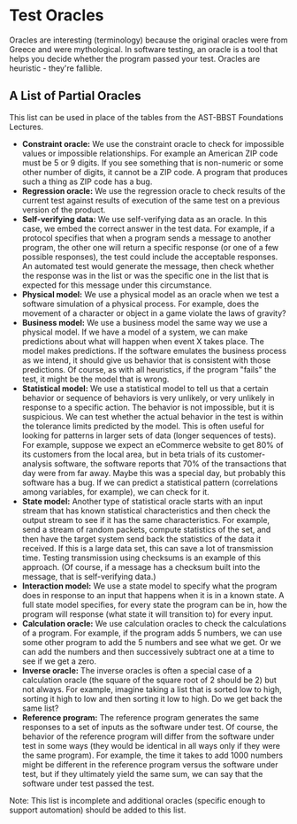 # Test Oracles

Oracles are interesting \(terminology\) because the original oracles were from Greece and were mythological. In software testing, an oracle is a tool that helps you decide whether the program passed your test. Oracles are heuristic - they're fallible.

## A List of Partial Oracles

This list can be used in place of the tables from the AST-BBST Foundations Lectures.

* **Constraint oracle:** We use the constraint oracle to check for impossible values or impossible relationships. For example an American ZIP code must be 5 or 9 digits. If you see something that is non-numeric or some other number of digits, it cannot be a ZIP code. A program that produces such a thing as ZIP code has a bug. 
* **Regression oracle:** We use the regression oracle to check results of the current test against results of execution of the same test on a previous version of the product. 
* **Self-verifying data:** We use self-verifying data as an oracle. In this case, we embed the correct answer in the test data. For example, if a protocol specifies that when a program sends a message to another program, the other one will return a specific response \(or one of a few possible responses\), the test could include the acceptable responses. An automated test would generate the message, then check whether the response was in the list or was the specific one in the list that is expected for this message under this circumstance. 
* **Physical model:** We use a physical model as an oracle when we test a software simulation of a physical process. For example, does the movement of a character or object in a game violate the laws of gravity?
* **Business model:** We use a business model the same way we use a physical model. If we have a model of a system, we can make predictions about what will happen when event X takes place. The model makes predictions. If the software emulates the business process as we intend, it should give us behavior that is consistent with those predictions. Of course, as with all heuristics, if the program "fails" the test, it might be the model that is wrong. 
* **Statistical model:** We use a statistical model to tell us that a certain behavior or sequence of behaviors is very unlikely, or very unlikely in response to a specific action. The behavior is not impossible, but it is suspicious. We can test whether the actual behavior in the test is within the tolerance limits predicted by the model. This is often useful for looking for patterns in larger sets of data \(longer sequences of tests\). For example, suppose we expect an eCommerce website to get 80% of its customers from the local area, but in beta trials of its customer-analysis software, the software reports that 70% of the transactions that day were from far away. Maybe this was a special day, but probably this software has a bug. If we can predict a statistical pattern \(correlations among variables, for example\), we can check for it.
* **State model:** Another type of statistical oracle starts with an input stream that has known statistical characteristics and then check the output stream to see if it has the same characteristics. For example, send a stream of random packets, compute statistics of the set, and then have the target system send back the statistics of the data it received. If this is a large data set, this can save a lot of transmission time. Testing transmission using checksums is an example of this approach. \(Of course, if a message has a checksum built into the message, that is self-verifying data.\)
* **Interaction model:** We use a state model to specify what the program does in response to an input that happens when it is in a known state. A full state model specifies, for every state the program can be in, how the program will response \(what state it will transition to\) for every input.
* **Calculation oracle:** We use calculation oracles to check the calculations of a program. For example, if the program adds 5 numbers, we can use some other program to add the 5 numbers and see what we get. Or we can add the numbers and then successively subtract one at a time to see if we get a zero. 
* **Inverse oracle:** The inverse oracles is often a special case of a calculation oracle \(the square of the square root of 2 should be 2\) but not always. For example, imagine taking a list that is sorted low to high, sorting it high to low and then sorting it low to high. Do we get back the same list?
* **Reference program:** The reference program generates the same responses to a set of inputs as the software under test. Of course, the behavior of the reference program will differ from the software under test in some ways \(they would be identical in all ways only if they were the same program\). For example, the time it takes to add 1000 numbers might be different in the reference program versus the software under test, but if they ultimately yield the same sum, we can say that the software under test passed the test. 

Note: This list is incomplete and additional oracles \(specific enough to support automation\) should be added to this list.

